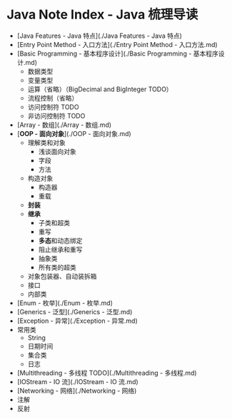 # Java Note Index - Java 梳理导读

- [Java Features - Java 特点](./Java Features - Java 特点)
- [Entry Point Method - 入口方法](./Entry Point Method - 入口方法.md)
- [Basic Programming - 基本程序设计](./Basic Programming - 基本程序设计.md)
  - 数据类型
  - 变量类型
  - 运算（省略）（BigDecimal and BigInteger TODO）
  - 流程控制（省略）
  - 访问控制符 TODO
  - 非访问控制符 TODO
- [Array - 数组](./Array - 数组.md)
- [**OOP - 面向对象**](./OOP - 面向对象.md)
  - 理解类和对象
    - 浅谈面向对象
    - 字段
    - 方法
  - 构造对象
    - 构造器
    - 重载
  - **封装**
  - **继承**
    - 子类和超类
    - 重写
    - **多态**和动态绑定
    - 阻止继承和重写
    - 抽象类
    - 所有类的超类
  - 对象包装器、自动装拆箱
  - 接口
  - 内部类
- [Enum - 枚举](./Enum - 枚举.md)
- [Generics - 泛型](./Generics - 泛型.md)
- [Exception - 异常](./Exception - 异常.md)
- 常用类
  - String
  - 日期时间
  - 集合类
  - 日志
- [Multithreading - 多线程 TODO](./Multithreading - 多线程.md)
- [IOStream - IO 流](./IOStream - IO 流.md)
- [Networking - 网络](./Networking - 网络)
- 注解
- 反射